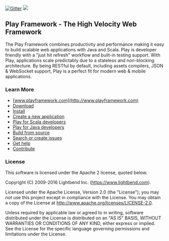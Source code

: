 [![Gitter](https://img.shields.io/gitter/room/gitterHQ/gitter.svg)](https://gitter.im/playframework/playframework?utm_source=badge&utm_medium=badge&utm_campaign=pr-badge&utm_content=badge) [<img src="https://img.shields.io/travis/playframework/playframework.svg"/>](https://travis-ci.org/playframework/playframework)

## Play Framework - The High Velocity Web Framework


The Play Framework combines productivity and performance making it easy to build scalable web applications with Java and Scala.  Play is developer friendly with a "just hit refresh" workflow and built-in testing support.  With Play, applications scale predictably due to a stateless and non-blocking architecture.  By being RESTful by default, including assets compilers, JSON & WebSocket support, Play is a perfect fit for modern web & mobile applications.

### Learn More

- [www.playframework.com](http://www.playframework.com)
- [Download](http://www.playframework.com/download)
- [Install](http://www.playframework.com/documentation/latest/Installing)
- [Create a new application](http://www.playframework.com/documentation/latest/NewApplication)
- [Play for Scala developers](http://www.playframework.com/documentation/latest/ScalaHome)
- [Play for Java developers](http://www.playframework.com/documentation/latest/JavaHome)
- [Build from source](http://www.playframework.com/documentation/latest/BuildingFromSource)
- [Search or create issues](https://github.com/playframework/playframework/issues)
- [Get help](http://stackoverflow.com/questions/tagged/playframework)
- [Contribute](https://www.playframework.com/contributing)

### License

This software is licensed under the Apache 2 license, quoted below.

Copyright (C) 2009-2016 Lightbend Inc. (https://www.lightbend.com).

Licensed under the Apache License, Version 2.0 (the "License"); you may not use this project except in compliance with the License. You may obtain a copy of the License at http://www.apache.org/licenses/LICENSE-2.0.

Unless required by applicable law or agreed to in writing, software distributed under the License is distributed on an "AS IS" BASIS, WITHOUT WARRANTIES OR CONDITIONS OF ANY KIND, either express or implied. See the License for the specific language governing permissions and limitations under the License.
